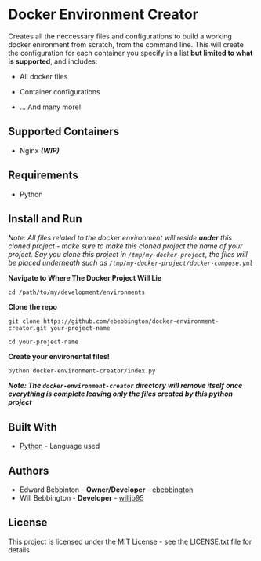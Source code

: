 # Docker Environment Creator

Creates all the neccessary files and configurations to build a working docker enironment from scratch, from the command line. This will create the configuration for each container you specify in a list **but limited to what is supported**, and includes:

* All docker files

* Container configurations

* ... And many more! 

## Supported Containers

* Nginx ***(WIP)***

## Requirements

* Python

## Install and Run

*Note: All files related to the docker environment will reside **under** this cloned project - make sure to make this cloned project the name of your project. Say you clone this project in `/tmp/my-docker-project`, the files will be placed underneath such as `/tmp/my-docker-project/docker-compose.yml`*

**Navigate to Where The Docker Project Will Lie**

`cd /path/to/my/development/environments`

**Clone the repo**

 `git clone https://github.com/ebebbington/docker-environment-creator.git your-project-name`
 
 `cd your-project-name`
 
 **Create your environental files!**
 
 `python docker-environment-creator/index.py`
 
 ***Note: The `docker-environment-creator` directory will remove itself once everything is complete leaving only the files created by this python project***

## Built With

* [Python](https://docs.python.org) - Language used

## Authors

* Edward Bebbinton - **Owner/Developer** - [ebebbington](https://github.com/ebebbington)
* Will Bebbington - **Developer** - [willjb95](https://github.com/willjb95)

## License

This project is licensed under the MIT License - see the [LICENSE.txt](LICENSE.txt) file for details